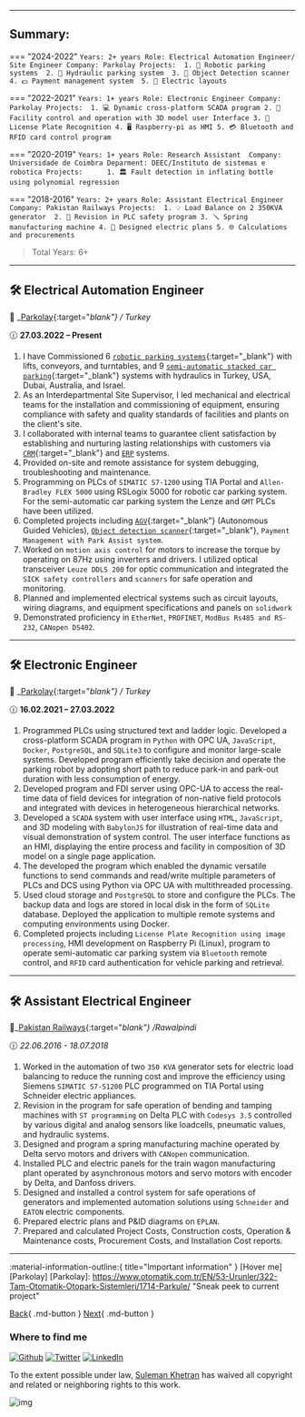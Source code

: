 ______
## Summary:
=== "2024-2022"
    ```
    Years: 2+ years
    Role: Electrical Automation Engineer/ Site Engineer
    Company: Parkolay
    Projects: 
    1. 🤖 Robotic parking systems 
    2. 🔧 Hydraulic parking system 
    3. 🔦 Object Detection scanner 
    4. 💵 Payment management system 
    5. 🔌 Electric layouts 
    ```

=== "2022-2021"
    ```
    Years: 1+ years
    Role: Electronic Engineer
    Company: Parkolay
    Projects: 
    1. 💻 Dynamic cross-platform SCADA program
    2. 🎲 Facility control and operation with 3D model user Interface
    3. 🔢 License Plate Recognition
    4. 🖥️ Raspberry-pi as HMI
    5. 💳 Bluetooth and RFID card control program 
    ```

=== "2020-2019"
    ```
    Years: 1+ years
    Role: Research Assistant 
    Company: Universidade de Coimbra
    Deparment: DEEC/Instituto de sistemas e robotica
    Projects:     
    1. 🏛️ Fault detection in inflating bottle using polynomial regression
    ```

=== "2018-2016"
    ```
    Years: 2+ years
    Role: Assistant Electrical Engineer
    Company: Pakistan Railways
    Projects: 
    1. 💡 Load Balance on 2 350KVA generator 
    2. 🤖 Revision in PLC safety program
    3. 🪛 Spring manufacturing machine
    4. 🔌 Designed electric plans
    5. 🌐 Calculations and procurements
    ```

>Total Years: 6+
_____
## 🛠️ __Electrical Automation Engineer__
📍 _[Parkolay](https://www.otomatik.com.tr/EN/){:target="_blank"} / Turkey_ 

🕧 __27.03.2022 – Present__

1.  I have Commissioned 6 [`robotic parking systems`](https://www.otomatik.com.tr/_FILES/Contents/1560/project_report_izmir_en.pdf?v=20240706180911){:target="_blank"} with lifts, conveyors, and turntables, and 9 [`semi-automatic stacked car parking`](https://www.otomatik.com.tr/_FILES/Contents/2583/parkolay_datasheet_parkonfor111_pt_en.pdf?v=20240706180911){:target="_blank"} systems with hydraulics in Turkey, USA, Dubai, Australia, and Israel.
2. As an Interdepartmental Site Supervisor, I led mechanical and electrical teams for the installation and commissioning of equipment, ensuring compliance with safety and quality standards of facilities and plants on the client's site. 
3.  I collaborated with internal teams to guarantee client satisfaction by establishing and nurturing lasting relationships with customers via [`CRM`](https://www.ifs.com/solutions/capabilities/customer-relationship-management){:target="_blank"} and [`ERP`](https://www.ifs.com/solutions/enterprise-resource-planning) systems.
4.  Provided on-site and remote assistance for system debugging, troubleshooting and maintenance.
5.  Programming on PLCs of `SIMATIC S7-1200` using TIA Portal and `Allen-Bradley FLEX 5000` using RSLogix 5000 for robotic car parking system. For the semi-automatic car parking system the Lenze and `GMT` PLCs have been utilized. 
6.  Completed projects including [`AGV`](https://www.elmomc.com/industries/agv/){:target="_blank"}  (Autonomous Guided Vehicles), [`Object detection scanner`](https://www.sick.com/br/en/catalog/products/lidar-and-radar-sensors/lidar-sensors/lms1xx/lms111-10100/p/p109842){:target="_blank"}, `Payment Management with Park Assist system`.
7.  Worked on `motion axis control` for motors to increase the torque by operating on 87Hz using inverters and drivers. I utilized optical transceiver `Leuze DDLS 200` for optic communication and integrated the `SICK safety controllers` and `scanners` for safe operation and monitoring.
8.  Planned and implemented electrical systems such as circuit layouts, wiring diagrams, and equipment specifications and panels on `solidwork` 
9.  Demonstrated proficiency in `EtherNet`, `PROFINET`, `ModBus Rs485 and RS-232`, `CANopen DS402`.
_______
  
## 🛠️ __Electronic Engineer__
📍 _[Parkolay](https://www.otomatik.com.tr/EN/){:target="_blank"} / Turkey_ 

🕧 __16.02.2021 – 27.03.2022__

1. Programmed PLCs using structured text and ladder logic. Developed a cross-platform SCADA program in `Python` with OPC UA, `JavaScript`, `Docker`, `PostgreSQL`, and `SQLite3` to configure and monitor large-scale systems. Developed program efficiently take decision and operate the parking robot by adopting short path to reduce park-in and park-out duration with less consumption of energy. 
2. Developed program and FDI server using OPC-UA to access the real-time data of field devices for integration of non-native field protocols and integrated with devices in heterogeneous hierarchical networks. 
3. Developed a `SCADA` system with user interface using `HTML`, `JavaScript`, and 3D modeling with `BabylonJS` for illustration of real-time data and visual demonstration of system control. The user interface functions as an HMI, displaying the entire process and facility in composition of 3D model on a single page application. 
4. The developed the program which enabled the dynamic versatile functions to send commands and read/write multiple parameters of PLCs and DCS using Python via OPC UA with multithreaded processing. 
5. Used cloud storage and `PostgreSQL` to store and configure the PLCs. The backup data and logs are stored in local disk in the form of `SQLite` database. Deployed the application to multiple remote systems and computing environments using Docker.
6. Completed projects including `License Plate Recognition using image processing`,  HMI development on Raspberry Pi (Linux), program to operate semi-automatic car parking system via `Bluetooth` remote control, and `RFID` card authentication for vehicle parking and retrieval.
______

## 🛠️ __Assistant Electrical Engineer__

📍_[Pakistan Railways](https://www.railways.gov.pk/){:target="_blank"} /Rawalpindi_

🕧 _22.06.2016 - 18.07.2018_

1. Worked in the automation of two `350 KVA` generator sets for electric load balancing to reduce the running cost and improve the efficiency using Siemens `SIMATIC S7-S1200` PLC programmed on TIA Portal using Schneider electric appliances.
2. Revision in the program for safe operation of bending and tamping machines with `ST programming` on Delta PLC with `Codesys 3.5` controlled by various digital and analog sensors like loadcells, pneumatic values, and hydraulic systems.
3. Designed and program a spring manufacturing machine operated by Delta servo motors and drivers with `CANopen` communication.
4. Installed PLC and electric panels for the train wagon manufacturing plant operated by asynchronous motors and servo motors with encoder by Delta, and Danfoss drivers.
5. Designed and installed a control system for safe operations of generators and implemented automation solutions using `Schneider` and `EATON` electric components.
6. Prepared electric plans and P&ID diagrams on `EPLAN`.
7. Prepared and calculated Project Costs, Construction costs, Operation & Maintenance costs, Procurement Costs, and Installation Cost reports.

____



<!-- ::timeline:: class="epic-timeline"
- title: Zeus does something
  key: zeus
  content: ...
  icon: ./assets/image/sk.png
  sub_title: Turn 1
- title: Athena does something
  key: athena
  content: ...
  icon: ./assets/image/sk.png
  sub_title: Turn 2
- title: Poseidon does something
  key: poseidon
  content: ...
  icon: ./img/icons/007-poseidon.png
  sub_title: Turn 3
::/timeline:: -->





<!-- !!! info inline end "Lorem ipsum"

    Lorem ipsum

!!! note

    Lorem ipsum dolor sit 

=== "C"

    ``` c
    #include <stdio.h>

    int main(void) {
      printf("Hello world!\n");
      return 0;
    }
    ```

=== "C++"

    ``` c++
    #include <iostream>

    int main(void) {
      std::cout << "Hello world!" << std::endl;
      return 0;
    }
    ``` -->
<!-- 
``` markdown
[Attribute Lists](/about/){ data-preview }
``` -->
<!-- 
<div class="grid cards" markdown>
- :fontawesome-brands-html5: __HTML__ for content and structure
- :fontawesome-brands-js: __JavaScript__ for interactivity
- :fontawesome-brands-css3: __CSS__ for text running out of boxes
- :fontawesome-brands-internet-explorer: __Internet Explorer__ ... huh?
</div>
<div class="grid cards" markdown>
-   :material-clock-fast:{ .lg .middle } __Set up in 5 minutes__
    ---
    Install [`mkdocs-material`](#) with [`pip`](#) and get up
    and running in minutes
    [:octicons-arrow-right-24: Getting started](#)
-   :fontawesome-brands-markdown:{ .lg .middle } __It's just Markdown__
    ---
    Focus on your content and generate a responsive and searchable static site
    [:octicons-arrow-right-24: Reference](#)
-   :material-format-font:{ .lg .middle } __Made to measure__
    ---
    ==Change== the colors, fonts, language, icons, logo and more with a few lines
    [:octicons-arrow-right-24: Customization](#)
-   :material-scale-balance:{ .lg .middle } __Open Source, MIT__
    ---
    Material for MkDocs is licensed under MIT and available on [GitHub]
    [:octicons-arrow-right-24: License](#)
</div> -->


  :material-information-outline:{ title="Important information" }  [Hover me][Parkolay]
  [Parkolay]: https://www.otomatik.com.tr/EN/53-Urunler/322-Tam-Otomatik-Otopark-Sistemleri/1714-Parkule/ "Sneak peek to current project"  


[Back](/about){ .md-button }  [Next](/projects){ .md-button } 
### Where to find me
[](https://github.com/suleman-khetran#where-to-find-me)
[![Github](https://camo.githubusercontent.com/2a822909e8b8c12ecaddf706efc32e83a8e61609e1eb1793f31d9101ed38a954/68747470733a2f2f696d672e736869656c64732e696f2f62616467652f4769744875622d2532333132313030452e7376673f267374796c653d666f722d7468652d6261646765266c6f676f3d476974687562266c6f676f436f6c6f723d7768697465)](https://github.com/suleman-khetran) [![Twitter](https://camo.githubusercontent.com/e97449103b99db365dca0ff65af4a8b068a831136dc0a156239a71dff4223dba/68747470733a2f2f696d672e736869656c64732e696f2f62616467652f747769747465722d2532333144413146322e7376673f267374796c653d666f722d7468652d6261646765266c6f676f3d74776974746572266c6f676f436f6c6f723d7768697465)](https://twitter.com/Suleman0101) [![LinkedIn](https://camo.githubusercontent.com/e8dbf62a04af86d46001864cd22338d8a8474486a0e976ec695580027c373c79/68747470733a2f2f696d672e736869656c64732e696f2f62616467652f6c696e6b6564696e2d2532333030373742352e7376673f267374796c653d666f722d7468652d6261646765266c6f676f3d6c696e6b6564696e266c6f676f436f6c6f723d7768697465)](https://www.linkedin.com/in/Suleman0101)

To the extent possible under law, [Suleman Khetran](https://suleman-khetran.github.io/) has waived all copyright and related or neighboring rights to this work.

![img](https://licensebuttons.net/p/zero/1.0/88x31.png)
